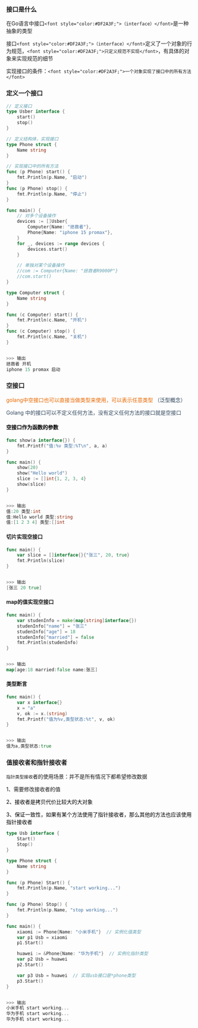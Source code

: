 ### 接口是什么
在Go语言中接口`<font style="color:#DF2A3F;">（interface）</font>`是一种抽象的类型

接口`<font style="color:#DF2A3F;">（interface）</font>`定义了一个对象的行为规范，`<font style="color:#DF2A3F;">只定义规范不实现</font>`，有具体的对象来实现规范的细节

实现接口的条件：`<font style="color:#DF2A3F;">一个对象实现了接口中的所有方法</font>`<font style="color:#DF2A3F;"> </font>

### 定义一个接口
```go
// 定义接口
type Usber interface {
	start()
	stop()
}

// 定义结构体，实现接口
type Phone struct {
	Name string
}

// 实现接口中的所有方法
func (p Phone) start() {
	fmt.Println(p.Name, "启动")
}
func (p Phone) stop() {
	fmt.Println(p.Name, "停止")
}

func main() {
	// 对多个设备操作
	devices := []Usber{
		Computer{Name: "拯救者"},
		Phone{Name: "iphone 15 promax"},
	}
	for _, devices := range devices {
		devices.start()
	}

	// 单独对某个设备操作
	//com := Computer{Name: "拯救者R9000P"}
	//com.start()
}

type Computer struct {
	Name string
}

func (c Computer) start() {
	fmt.Println(c.Name, "开机")
}
func (c Computer) stop() {
	fmt.Println(c.Name, "关机")
}


>>> 输出
拯救者 开机
iphone 15 promax 启动
```

### 空接口
<font style="color:rgb(233,105,0);">golang中空接口也可以直接当做类型来使用，可以表示任意类型 </font><font style="color:rgb(52,73,94);">（泛型概念）</font>

<font style="color:rgb(52,73,94);">Golang 中的接口可以不定义任何方法，没有定义任何方法的接口就是空接口</font>

#### <font style="color:#000000;">空接口作为函数的参数</font>
```go
func show(a interface{}) {
	fmt.Printf("值:%v 类型:%T\n", a, a)
}

func main() {
	show(20)
	show("Hello world")
	slice := []int{1, 2, 3, 4}
	show(slice)
}


>>> 输出
值:20 类型:int
值:Hello world 类型:string
值:[1 2 3 4] 类型:[]int
```

#### 切片实现空接口
```go
func main() {
	var slice = []interface{}{"张三", 20, true}
	fmt.Println(slice)
}


>>> 输出
[张三 20 true]
```

#### map的值实现空接口
```go
func main() {
	var studenInfo = make(map[string]interface{})
	studenInfo["name"] = "张三"
	studenInfo["age"] = 18
	studenInfo["married"] = false
	fmt.Println(studenInfo)
}


>>> 输出
map[age:18 married:false name:张三]
```

#### 类型断言
```go
func main() {
	var x interface{}
	x = "a"
	v, ok := x.(string)
	fmt.Printf("值为%v,类型状态:%t", v, ok)
}


>>> 输出
值为a,类型状态:true
```

### 值接收者和指针接收者
`指针类型接收`者的使用场景：并不是所有情况下都希望修改数据

1、需要修改接收者的值

<font style="color:#000000;">2、接收者是拷贝代价比较大的大对象</font>

<font style="color:#000000;">3、保证一致性，如果有某个方法使用了指针接收者，那么其他的方法也应该使用指针接收者</font>

```go
type Usb interface {
	Start()
	Stop()
}

type Phone struct {
	Name string
}

func (p Phone) Start() {
	fmt.Println(p.Name, "start working...")
}

func (p Phone) Stop() {
	fmt.Println(p.Name, "stop working...")
}

func main() {
	xiaomi := Phone{Name: "小米手机"}  // 实例化值类型
	var p1 Usb = xiaomi
	p1.Start()

	huawei := &Phone{Name: "华为手机"}  // 实例化指针类型
	var p2 Usb = huawei
	p2.Start()

	var p3 Usb = huawei  // 实现usb接口是*phone类型
	p3.Start()
}


>>> 输出
小米手机 start working...
华为手机 start working...
华为手机 start working...
```











```go

```


